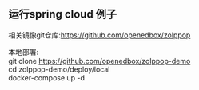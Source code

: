 ## 运行spring cloud 例子  

相关镜像git仓库:https://github.com/openedbox/zolppop  

本地部署:  
git clone https://github.com/openedbox/zolppop-demo  
cd zolppop-demo/deploy/local  
docker-compose up -d  